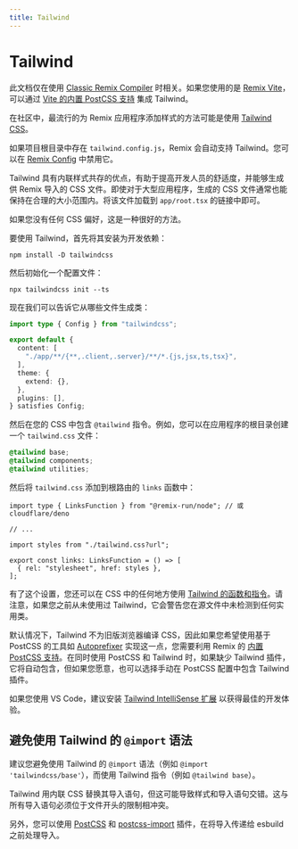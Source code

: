 ```yaml
---
title: Tailwind
---
```


# Tailwind

<docs-warning>此文档仅在使用 [Classic Remix Compiler][classic-remix-compiler] 时相关。如果您使用的是 [Remix Vite][remix-vite]，可以通过 [Vite 的内置 PostCSS 支持][vite-postcss] 集成 Tailwind。</docs-warning>

在社区中，最流行的为 Remix 应用程序添加样式的方法可能是使用 [Tailwind CSS][tailwind]。

如果项目根目录中存在 `tailwind.config.js`，Remix 会自动支持 Tailwind。您可以在 [Remix Config][remix_config] 中禁用它。

Tailwind 具有内联样式共存的优点，有助于提高开发人员的舒适度，并能够生成供 Remix 导入的 CSS 文件。即使对于大型应用程序，生成的 CSS 文件通常也能保持在合理的大小范围内。将该文件加载到 `app/root.tsx` 的链接中即可。

如果您没有任何 CSS 偏好，这是一种很好的方法。

要使用 Tailwind，首先将其安装为开发依赖：

```shellscript nonumber
npm install -D tailwindcss
```

然后初始化一个配置文件：

```shellscript nonumber
npx tailwindcss init --ts
```

现在我们可以告诉它从哪些文件生成类：

```ts filename=tailwind.config.ts lines=[4]
import type { Config } from "tailwindcss";

export default {
  content: [
    "./app/**/{**,.client,.server}/**/*.{js,jsx,ts,tsx}",
  ],
  theme: {
    extend: {},
  },
  plugins: [],
} satisfies Config;
```

然后在您的 CSS 中包含 `@tailwind` 指令。例如，您可以在应用程序的根目录创建一个 `tailwind.css` 文件：

```css filename=app/tailwind.css
@tailwind base;
@tailwind components;
@tailwind utilities;
```

然后将 `tailwind.css` 添加到根路由的 `links` 函数中：

```tsx filename=app/root.tsx
import type { LinksFunction } from "@remix-run/node"; // 或 cloudflare/deno

// ...

import styles from "./tailwind.css?url";

export const links: LinksFunction = () => [
  { rel: "stylesheet", href: styles },
];
```

有了这个设置，您还可以在 CSS 中的任何地方使用 [Tailwind 的函数和指令][tailwind-functions-and-directives]。请注意，如果您之前从未使用过 Tailwind，它会警告您在源文件中未检测到任何实用类。

默认情况下，Tailwind 不为旧版浏览器编译 CSS，因此如果您希望使用基于 PostCSS 的工具如 [Autoprefixer][autoprefixer] 实现这一点，您需要利用 Remix 的 [内置 PostCSS 支持][built-in-post-css-support]。在同时使用 PostCSS 和 Tailwind 时，如果缺少 Tailwind 插件，它将自动包含，但如果您愿意，也可以选择手动在 PostCSS 配置中包含 Tailwind 插件。

如果您使用 VS Code，建议安装 [Tailwind IntelliSense 扩展][tailwind-intelli-sense-extension] 以获得最佳的开发体验。

## 避免使用 Tailwind 的 `@import` 语法

建议您避免使用 Tailwind 的 `@import` 语法（例如 `@import 'tailwindcss/base'`），而使用 Tailwind 指令（例如 `@tailwind base`）。

Tailwind 用内联 CSS 替换其导入语句，但这可能导致样式和导入语句交错。这与所有导入语句必须位于文件开头的限制相冲突。

另外，您可以使用 [PostCSS][built-in-post-css-support] 和 [postcss-import] 插件，在将导入传递给 esbuild 之前处理导入。

[tailwind]: https://tailwindcss.com
[remix_config]: ../file-conventions/remix-config#tailwind
[tailwind-functions-and-directives]: https://tailwindcss.com/docs/functions-and-directives
[autoprefixer]: https://github.com/postcss/autoprefixer
[built-in-post-css-support]: ./postcss
[tailwind-intelli-sense-extension]: https://marketplace.visualstudio.com/items?itemName=bradlc.vscode-tailwindcss
[postcss-import]: https://github.com/postcss/postcss-import
[classic-remix-compiler]: ../guides/vite#classic-remix-compiler-vs-remix-vite
[remix-vite]: ../guides/vite
[vite-postcss]: https://vitejs.dev/guide/features#postcss